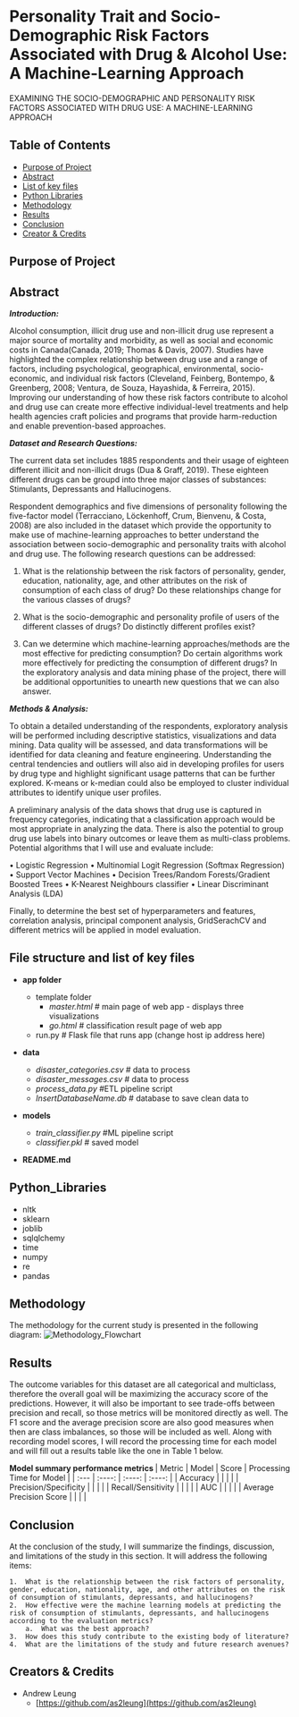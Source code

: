 # Personality Trait and Socio-Demographic Risk Factors Associated with Drug & Alcohol Use: A Machine-Learning Approach 

EXAMINING THE SOCIO-DEMOGRAPHIC AND PERSONALITY RISK FACTORS ASSOCIATED WITH DRUG USE: A MACHINE-LEARNING APPROACH



## Table of Contents
* [Purpose of Project](#purpose-of-project)
* [Abstract](#abstract)
* [List of key files](#list_of_key_files)
* [Python Libraries](#python_libraries)
* [Methodology](#methodology)
* [Results](#results)
* [Conclusion](#conclusion)
* [Creator & Credits](#creators)


## Purpose of Project


## Abstract

_**Introduction:**_

Alcohol consumption, illicit drug use and non-illicit drug use represent a major source of mortality and morbidity, as well as social and economic costs in Canada(Canada, 2019; Thomas & Davis, 2007). Studies have highlighted the complex relationship between drug use and a range of factors, including psychological, geographical, environmental, socio-economic, and individual risk factors (Cleveland, Feinberg, Bontempo, & Greenberg, 2008; Ventura, de Souza, Hayashida, & Ferreira, 2015). Improving our understanding of how these risk factors contribute to alcohol and drug use can create more effective individual-level treatments and help health agencies craft policies and programs that provide harm-reduction and enable prevention-based approaches. 

_**Dataset and Research Questions:**_

The current data set includes 1885 respondents and their usage of eighteen different illicit and non-illicit drugs (Dua & Graff, 2019). These eighteen different drugs can be groupd into three major classes of substances: Stimulants, Depressants and Hallucinogens.

 Respondent demographics and five dimensions of personality following the five-factor model (Terracciano, Löckenhoff, Crum, Bienvenu, & Costa, 2008) are also included in the dataset which provide the opportunity to make use of machine-learning approaches to better understand the association between socio-demographic and personality traits with alcohol and drug use. The following research questions can be addressed:

1)	What is the relationship between the risk factors of personality, gender, education, nationality, age, and other attributes on the risk of consumption of each class of drug? Do these relationships change for the various classes of drugs? 

2)	What is the socio-demographic and personality profile of users of the different classes of drugs? Do distinctly different profiles exist?

3)	Can we determine which machine-learning approaches/methods are the most effective for predicting consumption? Do certain algorithms work more effectively for predicting the consumption of different drugs?
In the exploratory analysis and data mining phase of the project, there will be additional opportunities to unearth new questions that we can also answer.

_**Methods & Analysis:**_

To obtain a detailed understanding of the respondents, exploratory analysis will be performed including descriptive statistics, visualizations and data mining. Data quality will be assessed, and data transformations will be identified for data cleaning and feature engineering. Understanding the central tendencies and outliers will also aid in developing profiles for users by drug type and highlight significant usage patterns that can be further explored. K-means or k-median could also be employed to cluster individual attributes to identify unique user profiles.

A preliminary analysis of the data shows that drug use is captured in frequency categories, indicating that a classification approach would be most appropriate in analyzing the data. There is also the potential to group drug use labels into binary outcomes or leave them as multi-class problems. Potential algorithms that I will use and evaluate include:

•	Logistic Regression
•	Multinomial Logit Regression (Softmax Regression)
•	Support Vector Machines
•	Decision Trees/Random Forests/Gradient Boosted Trees
•	K-Nearest Neighbours classifier
•	Linear Discriminant Analysis (LDA)

Finally, to determine the best set of hyperparameters and features, correlation analysis, principal component analysis, GridSerachCV and different metrics will be applied in model evaluation.
 
## File structure and list of key files <a name="list_of_key_files"></a>

* **app folder**
	* template folder
		* *master.html*  # main page of web app - displays three visualizations
		* *go.html*  # classification result page of web app
	* run.py  # Flask file that runs app (change host ip address here)

* **data**
	* *disaster_categories.csv*  # data to process 
	* *disaster_messages.csv*  # data to process
	* *process_data.py*		   #ETL pipeline script		
	* *InsertDatabaseName.db*   # database to save clean data to

* **models**
	* *train_classifier.py* #ML pipeline script
	* *classifier.pkl*  # saved model 

* **README.md**

## Python_Libraries

* nltk
* sklearn
* joblib
* sqlqlchemy
* time
* numpy
* re
* pandas

## Methodology

The methodology for the current study is presented in the following diagram:
![Methodology_Flowchart](https://github.com/as2leung/personality_traits_associated_with_drug_use_ML_approach/blob/master/visuals/methodology_20220630.PNG)


## Results

The outcome variables for this dataset are all categorical and multiclass, therefore the overall goal will be maximizing the accuracy score of the predictions. However, it will also be important to see trade-offs between precision and recall, so those metrics will be monitored directly as well. The F1 score and the average precision score are also good measures when then are class imbalances, so those will be included as well. Along with recording model scores, I will record the processing time for each model and will fill out a results table like the one in Table 1 below.

<b>Model summary performance metrics </b>
| Metric | Model | Score | Processing Time for Model |
| :--- | :----: | :----: | :----: |
| Accuracy  | | |  |
| Precision/Specificity |  | | | 
| Recall/Sensitivity | | |  |
| AUC |  |  |  | 
| Average Precision Score | | | |


## Conclusion

At the conclusion of the study, I will summarize the findings, discussion, and limitations of the study in this section. It will address the following items:

	1.	What is the relationship between the risk factors of personality, gender, education, nationality, age, and other attributes on the risk of consumption of stimulants, depressants, and hallucinogens?
	2.	How effective were the machine learning models at predicting the risk of consumption of stimulants, depressants, and hallucinogens according to the evaluation metrics?
		a.	What was the best approach?
	3.	How does this study contribute to the existing body of literature?
	4.	What are the limitations of the study and future research avenues?


## Creators & Credits <a name="creators"></a>

* Andrew Leung
    - [https://github.com/as2leung](https://github.com/as2leung)